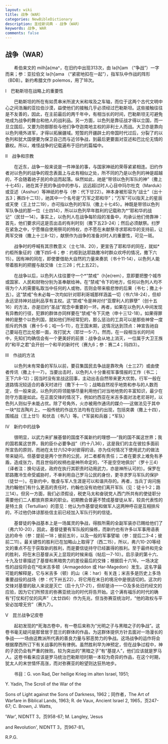 ```yaml
---
layout: wiki
title: 战争（WAR）
categories: NewBibleDictionary
description: 圣经新词典 - 战争（WAR）
keywords: 战争, WAR
comments: false
---
```


## 战争（WAR）

　　希伯来文的 milh]a{ma^，在旧约中出现313次，由 la{h]am （“争战”）一字而来；参：亚拉伯文 la{h]ama （“紧密地扣在一起”），指军队中作战的阵形（BDB）。新约希腊文作 polemos，用了18次。

Ⅰ　巴勒斯坦在战略上的重要性

　　巴勒斯坦的所在有如贯串米所波大米和埃及之车轴，而位于这两个古代文明中心之间浩瀚的亚拉伯沙漠，益使他们的接触几乎必须经过巴勒斯坦。这些接触往往是不友善的，因此，在主前最后的两千年中，有相当长的时间，巴勒斯坦无可避免地成为战争的舞台和他人的战利品。另一方面，以色列是靠征战才得以立国，而一旦立国后，又要为防御那些与他们争夺迦南地主权的非利士人而战。大卫亦是靠向以色列境外进军，才得以拓展疆域。短暂的开疆辟土的帝国时代过后，分裂了的以色列和犹大国便要为保卫自己而与近邻争战，到最后更要面对亚述和巴比伦无情的霸权。所以，难怪战争的记载遍布于旧约的篇幅中。

Ⅱ　战争和宗教

　　在近东，战争一般来说是一件神圣的事，与国家神祇的荣辱紧紧相连。旧约作者对以色列的战争的观念表面上与此有相似之处，所不同的乃是以色列的神是超越的，不会随着祂子民的命运而起落。纵然如此，祂是“带领以色列军队的神”（撒上十七45），祂在其子民的争战中的参与，远远超过时人心目中玛尔杜克（Marduk）或亚述（Asshur）等神祇的参与（参：代下廿22）。神本身被形容为“战士”（出十五3；赛四十二13），祂其中一个名号是“万军之耶和华”；“万军”可以指天上的星辰或天使（王上廿二19），亦可指以色列的军队（撒上十七45）。神既是带领以色列军队争战的那一位（士四14），所以以色列早年胜利的记载称为*“耶和华的战记”（民廿一14）。事实上，以色列人在战争每阶段的准备中，均承认他们倚靠神：首先，他们要求问这是否出击的有利时刻（撒下五23-24）；然后必须献祭。扫罗在紧急之中，宁愿僭自使用祭司的特权，亦不愿在未献祭寻求耶和华的支持前，让两军交锋（撒上十三8-12），献祭作为战争的准备对时人的重要性，可见一斑。

　　战争时的呼喊有其宗教意义（士七18、20），更宣告了耶和华的同在，就如*约柜所象征的（撒下四5-6；参：约柜到达耶路撒冷时群众欢呼的情况，撒下六15）。因有神的同在，即使要借助大自然的力量来奏凯（书十11-14），以色列人能带着胜利的把握与敌交锋（士三28；代上五22）。

　　在战争以后，以色列人往往要守一个*“禁戒”（h]e{rem），意即要把整个城市或国家、人民和财物分别为圣奉献给神。在“禁戒”令下的地方，任何以色列人均不得为个人的需要私取当中任何的人或物，否则会带来极悲惨的后果（书七；撒上十五）。这“禁戒”令未必每一次均如针对耶利哥城那样涵盖一切（书六18-24），但却永远坚持神对战利品享有主权。这“禁戒”令是神对付“亚摩利人的罪孽”（创十五16）的方法，亦是旧约“圣战”观念中重要的一环。再者，如果在以色列人中间发现有异教的行径，犯罪的群体亦同样要在“禁戒”令下灭绝（申十三12-18）。如果得罪神的是整个以色列国，就如他们所经常犯的，那么惩治的工具可以是那些神曾一度拒斥的外族（赛十5-6；哈一5-11），在王国末期，这情况达到顶点：神宣告祂自己要站在巴比伦那一面，攻打犹大（耶廿一5-7）。然而，在一段相当长的时间中，先知们均确信会有一个更美好的前景：战争会从地上消灭，一位属于大卫王族的“和平之君”会开创一个和平的新时代（赛九6；参：赛二4；玛四3）。

Ⅲ　作战的方法

　　以色列未有常备的军队以前，要召集国民去争战是靠吹角（士三27）或由使者传讯（撒上十一7）。当要出击时，以色列人十分重视军事情报的工作（书二；王下六8-12）；因当时没有宣战这回事，主动出击自然带来更大优势。行军一般在道路情况较适合的春天时进行（撒下十一1）；战略自然视乎地势和参与的人数而定，但一般来说，以色列的将领能够尽量利用他们对当地地势的丰富知识，最少在防守方面是如此。在正面交锋的情况下，例如约西亚在米吉多面对法老尼哥时，以色列人则似乎未能占优。除了号角外，火亦被用作通讯的媒介──这做法见于其中一块*拉吉陶片上。一般传统的作战方法均有在旧约出现，包括突袭（撒上十四），围城战（王上廿1）和伏击（书八）等。（*军装和兵器；*军队）

Ⅳ　新约中的战争

　　很明显，以武力来扩展基督的国度不属新约的理想──“我的国不属这世界；我的国若属这世界，我的臣仆必要争战”（约十八36），这是我们的主在彼拉多面前所宣告的原则，而祂在太廿六52中对彼得的话，亦为任何情况下使用武力的做法带来疑问。但基督徒是两个世界的公民，对二者都有责任；二者在要求上难免有矛盾，造成张力，而且世俗的权柄也是神所命定的，“不是空空地佩剑”（罗十三4）〔译者注：换句话说，政府在执行其职责时动用武力，亦是神所认可的〕。保罗在耶路撒冷生命受威胁时，不单利用自己罗马公民的身份，更寻求罗马军队的保护（徒廿一）。在新约中，敬虔与军人生涯是可以和谐共存的。再者，当兵丁询问施洗约翰他们有什么更高的责任时，约翰也没有劝他们离开军队（见：徒十1-2；路三14）。但另一方面，我们必须假设，税吏马太和奋锐党人西门所共有的使徒职分需要他们二人都放弃原来的职业。初期教会普遍不赞成基督徒从军，较具代表性的是特土良（Tertullian）的意见：他认为作基督徒和做军人这两种呼召是互相排斥的，不过他仍体谅那些信主前已经加入军队行列的信徒。

　　基督徒的争战基本上是一场属灵的争战，得胜所需的全副军装亦已赐给他们了（弗六10-20），因此，基督徒要有军队般的操练，而新约也有许多以军事用语表达的命令（参：提前一18；彼前五9），以及一般的军事譬喻（参：提后二3-4；彼前二11）。最关键性的胜利已在加略山上取得了（西二15），所以，弗六10-20等经文的重点不在于获取新的胜利，而是要信徒持守已经赢得的胜利。至于最终和完全的胜利，将在末日基督从天上显现的时候来临（帖后一7-10）。启示录的第十六、十九及廿章描述了基督和黑暗势力的差役最后的交锋；根据启十六16，一场决定性的战役将会在*哈米吉多顿（Armageddon 或 Har-Magedon）发生。这名字最可能的解释是，它与米吉多（顿）的山（来：har）有关连；米吉多是历史上多场重要战役的战场（参：代下卅五22），将它用在末日的境况中是很适切的。这次的交锋对基督的敌人来说是灭亡（启十九17-21），但却是诗一一○及多处旧约经文的应验，因为它们所预言的弥赛亚统治的时代将告开始。这个满有福乐的时代的确有“打仗和打仗的风声”（太廿四6）作为先兆，但当弥赛亚统治时，“他的政权与平安必加增无穷”（赛九7）。

Ⅴ　昆兰战争记皮卷

　　起初发现的*死海古卷中，有一卷后来称为“光明之子与黑暗之子的争战”。这卷书毫无疑问是那曾居于昆兰的群体的作品，为这群体提供方针去面对一场漫长的争战──一场由这教派所代表的善良力量与邪恶势力的争战。这场战争的运作将会根据摩西所订下有关战事的所有律例。虽然胜利早为神预定，但在战争过程中，神的子民仍会有严重的挫败。较为突出的“黑暗之子”有“基提人”，他们应该就是罗马人。这卷书看来应该是罗马统治巴勒斯坦时期一本较为奇异的作品，在这个时期，犹太人的末世情怀高涨，而对弥赛亚的盼望则达狂热地步。

　　书目：G. von Rad, Der heilige Krieg im alten Israel, 1951;

Y. Yadin, The Scroll of the War of the

Sons of Light against the Sons of Darkness, 1962；同作者，The Art of Warfare in Biblical Lands, 1963; R. de Vaux, Ancient Israel 2, 1965，页247-67; C. Brown, J. Watts,

'War', NIDNTT 3，页958-67; M. Langley, 'Jesus

and Revolution', NIDNTT 3，页967-81。

R.P.G.








